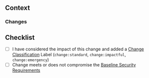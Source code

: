 ## Context

<!-- Why is this PR necessary? If available, include links to a JIRA ticket or other relevant documentation. -->

### Changes

<!-- What changes have you made? Anything else we should keep in mind? -->

## Checklist
- [ ] I have considered the impact of this change and added a [Change Classification](
https://transferwise.atlassian.net/wiki/spaces/EKB/pages/1401189673/Change+Classifications+and+Expectations) Label (`change:standard`, `change:impactful`, `change:emergency`)
- [ ] Change meets or does not compromise the [Baseline Security Requirements](https://transferwise.atlassian.net/wiki/spaces/EKB/pages/434929973/Baseline+Security+Requirements) 

